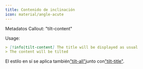 ```yaml
---
title: Contenido de inclinación
icon: material/angle-acute
---
```


Metadatos Callout: "tilt-content"

Usage:
```md
> [!info|tilt-content] The title will be displayed as usual
> The content will be tilted
```

El estilo en sí se aplica también["tilt-all"](../combined-styling/page-17.md)junto con["tilt-title"](../title-styling/page-17.md).